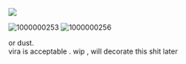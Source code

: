 ![](https://komarev.com/ghpvc/?username=virawrist-&color=572b08)

![1000000253](https://github.com/user-attachments/assets/5c5354ce-38d3-4ddf-8d2c-ea16702d97bd)
![1000000256](https://github.com/user-attachments/assets/476e641c-2763-42d5-a59e-532354c38603)

 or dust.  
vira is acceptable .
wip , will decorate this shit later
